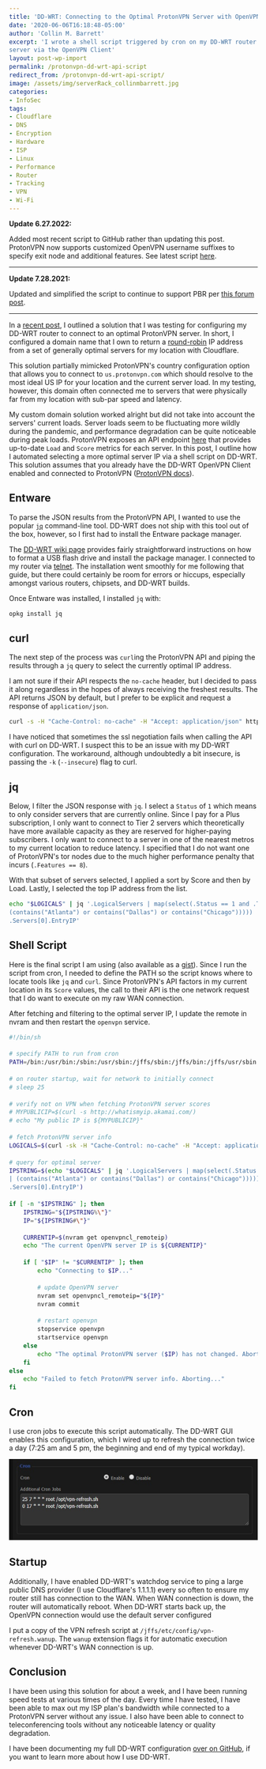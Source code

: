 ```yaml
---
title: 'DD-WRT: Connecting to the Optimal ProtonVPN Server with OpenVPN'
date: '2020-06-06T16:18:48-05:00'
author: 'Collin M. Barrett'
excerpt: 'I wrote a shell script triggered by cron on my DD-WRT router to automatically connect to the optimal ProtonVPN
server via the OpenVPN Client'
layout: post-wp-import
permalink: /protonvpn-dd-wrt-api-script
redirect_from: /protonvpn-dd-wrt-api-script/
image: /assets/img/serverRack_collinmbarrett.jpg
categories:
- InfoSec
tags:
- Cloudflare
- DNS
- Encryption
- Hardware
- ISP
- Linux
- Performance
- Router
- Tracking
- VPN
- Wi-Fi
---
```


**Update 6.27.2022:**

Added most recent script to GitHub rather than updating this post. ProtonVPN now supports customized OpenVPN username
suffixes to specify exit node and additional features. See latest script
[here](https://github.com/collinbarrett/dd-wrt/blob/main/vpn-refresh.sh).

- - - - - -

**Update 7.28.2021:**

Updated and simplified the script to continue to support PBR per [this forum
post](https://forum.dd-wrt.com/phpBB2/viewtopic.php?p=1242050).

- - - - - -

In a [recent post](/protonvpn-dd-wrt-dns), I outlined a solution that I was testing for configuring my DD-WRT router to
connect to an optimal ProtonVPN server. In short, I configured a domain name that I own to return a
[round-robin](https://www.cloudflare.com/learning/dns/glossary/round-robin-dns/) IP address from a set of generally
optimal servers for my location with Cloudflare.

This solution partially mimicked ProtonVPN's country configuration option that allows you to connect to
`us.protonvpn.com` which should resolve to the most ideal US IP for your location and the current server load. In my
testing, however, this domain often connected me to servers that were physically far from my location with sub-par speed
and latency.

My custom domain solution worked alright but did not take into account the servers' current loads. Server loads seem to
be fluctuating more wildly during the pandemic, and performance degradation can be quite noticeable during peak loads.
ProtonVPN exposes an API endpoint [here](https://api.protonmail.ch/vpn/logicals) that provides up-to-date `Load` and
`Score` metrics for each server. In this post, I outline how I automated selecting a more optimal server IP via a shell
script on DD-WRT. This solution assumes that you already have the DD-WRT OpenVPN Client enabled and connected to
ProtonVPN ([ProtonVPN docs](https://protonvpn.com/support/vpn-router-ddwrt/)).

## Entware

To parse the JSON results from the ProtonVPN API, I wanted to use the popular [`jq`](https://stedolan.github.io/jq/")
command-line tool. DD-WRT does not ship with this tool out of the box,
however, so I first had to install the Entware package manager.

The [DD-WRT wiki page](https://wiki.dd-wrt.com/wiki/index.php/Installing_Entware) provides fairly straightforward
instructions on how to format a USB flash drive and install the package manager. I connected to my router via
[telnet](https://wiki.dd-wrt.com/wiki/index.php/Telnet/SSH_and_the_Command_Line). The installation went smoothly for me
following that guide, but there could certainly be room for errors or hiccups, especially amongst various routers,
chipsets, and DD-WRT builds.

Once Entware was installed, I installed `jq` with:

```bash
opkg install jq
```

## curl

The next step of the process was `curl`ing the ProtonVPN API and piping the results through a `jq` query to select the
currently optimal IP address.

I am not sure if their API respects the `no-cache` header, but I decided to pass it along regardless in the hopes of
always receiving the freshest results. The API returns JSON by default, but I prefer to be explicit and request a
response of `application/json`.

```bash
curl -s -H "Cache-Control: no-cache" -H "Accept: application/json" https://api.protonmail.ch/vpn/logicals
```

I have noticed that sometimes the ssl negotiation fails when calling the API with curl on DD-WRT. I suspect this to be
an issue with my DD-WRT configuration. The workaround, although undoubtedly a bit insecure, is passing the `-k`
(`--insecure`) flag to curl.

## jq

Below, I filter the JSON response with `jq`. I select a `Status` of `1` which means to only consider servers that are
currently online. Since I pay for a Plus subscription, I only want to connect to Tier 2 servers which theoretically have
more available capacity as they are reserved for higher-paying subscribers. I only want to connect to a server in one of
the nearest metros to my current location to reduce latency. I specified that I do not want one of ProtonVPN's tor nodes
due to the much higher performance penalty that incurs (`.Features == 8`).

With that subset of servers selected, I applied a sort by Score and then by Load. Lastly, I selected the top IP address
from the list.

```bash
echo "$LOGICALS" | jq '.LogicalServers | map(select(.Status == 1 and .Tier == 2 and .Features == 8 and (.City |
(contains("Atlanta") or contains("Dallas") or contains("Chicago"))))) | [sort_by(.Score, .Load)[]][0] |
.Servers[0].EntryIP'
```

## Shell Script

Here is the final script I am using (also available as a
[gist](https://gist.github.com/collinbarrett/abeaf6edeb1cfb49d9beacd6d325d3c2)). Since I run the script from cron, I
needed to define the PATH so the script knows where to locate tools like `jq` and `curl`. Since ProtonVPN's API factors
in my current location in its `Score` values, the call to their API is the one network request that I do want to execute
on my raw WAN connection.

After fetching and filtering to the optimal server IP, I update the remote in nvram and then restart the `openvpn`
service.

```bash
#!/bin/sh

# specify PATH to run from cron
PATH=/bin:/usr/bin:/sbin:/usr/sbin:/jffs/sbin:/jffs/bin:/jffs/usr/sbin:/jffs/usr/bin:/mmc/sbin:/mmc/bin:/mmc/usr/sbin:/mmc/usr/bin:/opt/sbin:/opt/bin:/opt/usr/sbin:/opt/usr/bin

# on router startup, wait for network to initially connect
# sleep 25

# verify not on VPN when fetching ProtonVPN server scores
# MYPUBLICIP=$(curl -s http://whatismyip.akamai.com/)
# echo "My public IP is ${MYPUBLICIP}"

# fetch ProtonVPN server info
LOGICALS=$(curl -sk -H "Cache-Control: no-cache" -H "Accept: application/json" https://api.protonmail.ch/vpn/logicals)

# query for optimal server
IPSTRING=$(echo "$LOGICALS" | jq '.LogicalServers | map(select(.Status == 1 and .Tier == 2 and .Features == 8 and (.City
| (contains("Atlanta") or contains("Dallas") or contains("Chicago"))))) | [sort_by(.Score, .Load)[]][0] |
.Servers[0].EntryIP')

if [ -n "$IPSTRING" ]; then
    IPSTRING="${IPSTRING%\"}"
    IP="${IPSTRING#\"}"

    CURRENTIP=$(nvram get openvpncl_remoteip)
    echo "The current OpenVPN server IP is ${CURRENTIP}"

    if [ "$IP" != "$CURRENTIP" ]; then
        echo "Connecting to $IP..."

        # update OpenVPN server
        nvram set openvpncl_remoteip="${IP}"
        nvram commit

        # restart openvpn
        stopservice openvpn
        startservice openvpn
    else
        echo "The optimal ProtonVPN server ($IP) has not changed. Aborting..."
    fi
else
    echo "Failed to fetch ProtonVPN server info. Aborting..."
fi
```

## Cron

I use cron jobs to execute this script automatically. The DD-WRT GUI enables this configuration, which I wired up to
refresh the connection twice a day (7:25 am and 5 pm, the beginning and end of my typical workday).

![DD-WRT Cron](/assets/img/ddwrtCron_collinmbarrett.jpg)

## Startup

Additionally, I have enabled DD-WRT's watchdog service to ping a large public DNS provider (I use Cloudflare's 1.1.1.1)
every so often to ensure my router still has connection to the WAN. When WAN connection is down, the router will
automatically reboot. When DD-WRT starts back up, the OpenVPN connection would use the default server configured

I put a copy of the VPN refresh script at `/jffs/etc/config/vpn-refresh.wanup`. The `wanup` extension flags it for
automatic execution whenever DD-WRT's WAN connection is up.

## Conclusion

I have been using this solution for about a week, and I have been running speed tests at various times of the day. Every
time I have tested, I have been able to max out my ISP plan's bandwidth while connected to a ProtonVPN server without
any issue. I also have been able to connect to teleconferencing tools without any noticeable latency or quality
degradation.

I have been documenting my full DD-WRT configuration [over on GitHub](https://github.com/collinbarrett/dd-wrt), if you
want to learn more about how I use DD-WRT.